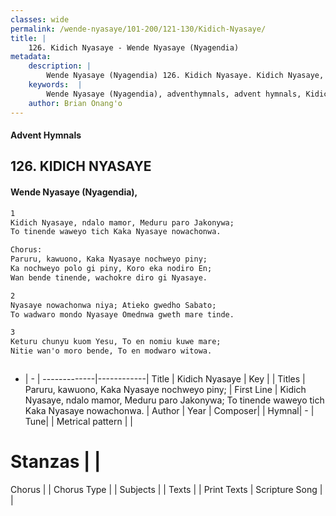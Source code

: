 ```yaml
---
classes: wide
permalink: /wende-nyasaye/101-200/121-130/Kidich-Nyasaye/
title: |
    126. Kidich Nyasaye - Wende Nyasaye (Nyagendia)
metadata:
    description: |
        Wende Nyasaye (Nyagendia) 126. Kidich Nyasaye. Kidich Nyasaye, ndalo mamor, Meduru paro Jakonywa; To tinende waweyo tich Kaka Nyasaye nowachonwa.  Chorus: Paruru, kawuono, Kaka Nyasaye nochweyo piny; Ka nochweyo polo gi piny, Koro eka nodiro En; Wan bende tinende, wachokre diro gi Nyasaye.  
    keywords:  |
        Wende Nyasaye (Nyagendia), adventhymnals, advent hymnals, Kidich Nyasaye, Kidich Nyasaye, ndalo mamor, Meduru paro Jakonywa; To tinende waweyo tich Kaka Nyasaye nowachonwa.. Paruru, kawuono, Kaka Nyasaye nochweyo piny;
    author: Brian Onang'o
---
```


#### Advent Hymnals
## 126. KIDICH NYASAYE
####  Wende Nyasaye (Nyagendia),

```txt
1
Kidich Nyasaye, ndalo mamor, Meduru paro Jakonywa;
To tinende waweyo tich Kaka Nyasaye nowachonwa.

Chorus:
Paruru, kawuono, Kaka Nyasaye nochweyo piny;
Ka nochweyo polo gi piny, Koro eka nodiro En;
Wan bende tinende, wachokre diro gi Nyasaye.

2
Nyasaye nowachonwa niya; Atieko gwedho Sabato;
To wadwaro mondo Nyasaye Omednwa gweth mare tinde.

3
Keturu chunyu kuom Yesu, To en nomiu kuwe mare;
Nitie wan'o moro bende, To en modwaro witowa.



```

- |   -  |
-------------|------------|
Title | Kidich Nyasaye |
Key |  |
Titles | Paruru, kawuono, Kaka Nyasaye nochweyo piny; |
First Line | Kidich Nyasaye, ndalo mamor, Meduru paro Jakonywa; To tinende waweyo tich Kaka Nyasaye nowachonwa. |
Author | 
Year | 
Composer| |
Hymnal|  - |
Tune|  |
Metrical pattern | |
# Stanzas |  |
Chorus |  |
Chorus Type |  |
Subjects | |
Texts |  |
Print Texts | 
Scripture Song |  |
    
